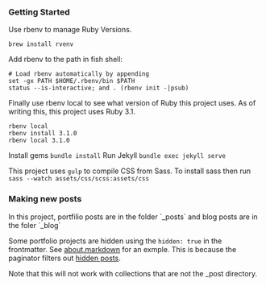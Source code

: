 <h3> Getting Started </h3>
Use rbenv to manage Ruby Versions.

```
brew install rvenv
```

Add rbenv to the path in fish shell:
```
# Load rbenv automatically by appending
set -gx PATH $HOME/.rbenv/bin $PATH
status --is-interactive; and . (rbenv init -|psub)
```

Finally use rbenv local to see what version of Ruby this project uses. As of writing this, this project uses Ruby 3.1.
```
rbenv local 
rbenv install 3.1.0
rbenv local 3.1.0
```

Install gems `bundle install`
Run Jekyll `bundle exec jekyll serve`

This project uses `gulp` to compile CSS from Sass.
To install sass then run `sass --watch assets/css/scss:assets/css`

<h3> Making new posts </h3>
In this project, portfilio posts are in the folder `_posts` and blog posts are in the foler `_blog`

Some portfolio projects are hidden using the `hidden: true` in the frontmatter. See [about.markdown](./_portfolio/2018-01-01-about.markdown) for an exmple.
This is because the paginator filters out [hidden posts](./vendor/bundle/ruby/2.6.0/gems/jekyll-paginate-1.1.0/lib/jekyll-paginate/pagination.rb).

 Note that this will not work with collections that are not the _post directory.